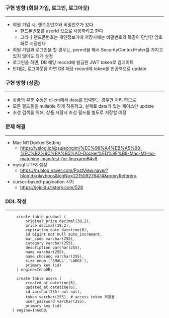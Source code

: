 ### 구현 방향 (회원 가입, 로그인, 로그아웃)

---

* 회원 가입 시, 핸드폰번호와 비밀번호가 있다
  * 핸드폰번호를 userId 값으로 사용하려고 한다
  * 그러나 핸드폰번호는 개인정보기에 저장시에는 비밀번호와 똑같이 단방향 암호화로 저장한다
* 회원 가입과 로그인을 할 경우는, permit을 해서 SecurityContextHoler를 가지고 있지 않아도 되게 설정
* 로그인을 하면, DB 해당 record에 발급한 JWT token로 업데이트
* 반대로, 로그아웃을 하면 DB 해당 record에 token을 빈공백으로 update

### 구현 방향 (상품)

---

* 상품의 부분 수정은 client에서 data를 입력받는 경우만 처리 하므로
* 모든 필드들을 nullable 하게 허용하고, 실제로 data가 있는 케이스만 update
* 초성 검색을 위해, 상품 저장시 초성 필드를 별도로 저장할 예정


### 문제 해결

---

* Mac M1 Docker Setting
  * https://velog.io/@sujeongim/%EC%98%A4%EB%A5%98-%EC%B2%9C%EA%B5%AD-Docker%ED%8E%B8-Mac-M1-no-matching-manifest-for-linuxarm64v8
* mysql UTF8 설정
  * https://m.blog.naver.com/PostView.naver?blogId=playhoos&logNo=221509276474&proxyReferer=
* cursor-based-pagination 서치
  * https://jojoldu.tistory.com/528

### DDL 작성

---

```mysql
     create table product (
         original_price decimal(38,2),
         price decimal(38,2),
         expiration_date datetime(6),
         id bigint not null auto_increment,
         bar_code varchar(255),
         category varchar(255),
         description varchar(255),
         name varchar(255),
         name_chosung varchar(255),
         size enum ('SMALL','LARGE'),
         primary key (id)
     ) engine=InnoDB;
 
     create table users (
         created_at datetime(6),
         updated_at datetime(6),
         id varchar(255) not null,
         token varchar(255), # access_token 저장용
         user_password varchar(255),
         primary key (id)
   ) engine=InnoDB;
```